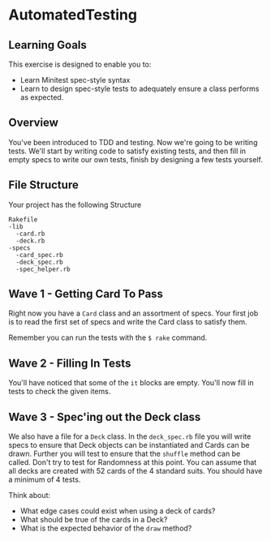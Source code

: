 # AutomatedTesting

## Learning Goals
This exercise is designed to enable you to:
- Learn Minitest spec-style syntax
- Learn to design spec-style tests to adequately ensure a class performs as expected.

## Overview

You've been introduced to TDD and testing.  Now we're going to be writing tests.  We'll start by writing code to satisfy existing tests, and then fill in empty specs to write our own tests, finish by designing a few tests yourself.

## File Structure

Your project has the following Structure
```
Rakefile
-lib
  -card.rb
  -deck.rb
-specs
  -card_spec.rb
  -deck_spec.rb
  -spec_helper.rb
```

## Wave 1 - Getting Card To Pass

Right now you have a `Card` class and an assortment of specs.  Your first job is to read the first set of specs and write the Card class to satisfy them.

Remember you can run the tests with the `$ rake` command.  


## Wave 2 - Filling In Tests

You'll have noticed that some of the `it` blocks are empty.  You'll now fill in tests to check the given items.  


## Wave 3 - Spec'ing out the Deck class

We also have a file for a `Deck` class.  In the `deck_spec.rb` file you will write specs to ensure that Deck objects can be instantiated and Cards can be drawn.  Further you will test to ensure that the `shuffle` method can be called.  Don't try to test for Randomness at this point.  You can assume that all decks are created with 52 cards of the 4 standard suits.  You should have a minimum of 4 tests.  

Think about:
- What edge cases could exist when using a deck of cards?
- What should be true of the cards in a Deck?
- What is the expected behavior of the `draw` method?
